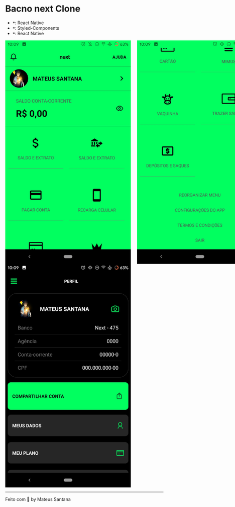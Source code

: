 # Bacno next Clone

- **`*`**: React Native
- **`*`**: Styled-Components
- **`*`**: React Native

<div style="display:flex">
<img src="githubimg/Screenshot_20200624-100917477.jpg"  style="margin-right:20px" width="400px">
<img src="githubimg/Screenshot_20200624-100922299.jpg" width="400px">
 </div>


<div style="display:flex">
<img src="githubimg/Screenshot_20200624-100929887.jpg"
style="margin-right:10px" width="400px">

</div>

---

Feito com 💜 by Mateus Santana




